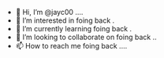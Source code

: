 - 👋 Hi, I’m @jayc00 ....
- 👀 I’m interested in foing back .
- 🌱 I’m currently learning foing back .
- 💞️ I’m looking to collaborate on foing back ..
- 📫 How to reach me foing back ....

<!---
jayc00/jayc00 is a ✨ special ✨ repository because its `README.md` (this file) appears on your GitHub profile.
You can click the Preview link to take a look at your changes.
--->
